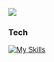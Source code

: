 ![](https://komarev.com/ghpvc/?username=A-A-Larson) 

### Tech
[![My Skills](https://skillicons.dev/icons?i=html,css,js,react,tailwind,nextjs,php,java,mysql,sqlite,fastapi)](https://skillicons.dev)
